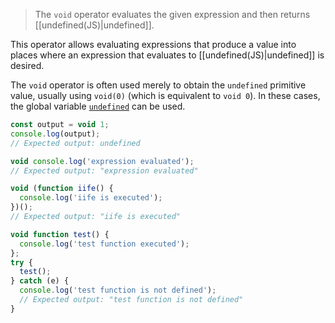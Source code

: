 >The `void` operator evaluates the given expression and then returns [[undefined(JS)|undefined]].

This operator allows evaluating expressions that produce a value into places where an expression that evaluates to [[undefined(JS)|undefined]] is desired.

The `void` operator is often used merely to obtain the `undefined` primitive value, usually using `void(0)` (which is equivalent to `void 0`). In these cases, the global variable [`undefined`](https://developer.mozilla.org/en-US/docs/Web/JavaScript/Reference/Global_Objects/undefined) can be used.

```js
const output = void 1;
console.log(output);
// Expected output: undefined

void console.log('expression evaluated');
// Expected output: "expression evaluated"

void (function iife() {
  console.log('iife is executed');
})();
// Expected output: "iife is executed"

void function test() {
  console.log('test function executed');
};
try {
  test();
} catch (e) {
  console.log('test function is not defined');
  // Expected output: "test function is not defined"
}

```